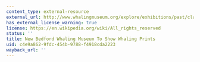 ```yaml
---
content_type: external-resource
external_url: http://www.whalingmuseum.org/explore/exhibitions/past/classic-whaling-prints
has_external_license_warning: true
license: https://en.wikipedia.org/wiki/All_rights_reserved
status: ''
title: New Bedford Whaling Museum To Show Whaling Prints
uid: c4e9a862-9fdc-454b-9788-f4918cda2223
wayback_url: ''
---
```

